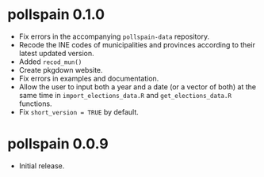 <!-- 

# pollspain 0.3.0

- surveys

# pollspain 0.2.0

- update vignettes

# pollspain 0.1.9

- Added `recod_parties()` (done)
- Allow the user to input only the year of the elections in `import_elections_data.R` and `get_elections_data.R` (pending mezclar años y echas)
- Fix `by_parties = TRUE` by default (pending)
- id_candidacies (check)
- CERA (check)
- Added `How to use utils functions` to vignettes (pending)

-->

# pollspain 0.1.0

- Fix errors in the accompanying `pollspain-data` repository.
- Recode the INE codes of municipalities and provinces according to their latest updated version.
- Added `recod_mun()`
- Create pkgdown website.
- Fix errors in examples and documentation.
- Allow the user to input both a year and a date (or a vector of both) at the same time in `import_elections_data.R` and `get_elections_data.R` functions.
- Fix `short_version = TRUE` by default.

# pollspain 0.0.9

- Initial release.


